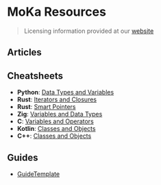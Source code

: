 # MoKa Resources
> Licensing information provided at our [website](https://mokareads.org/licenses)
## Articles  
## Cheatsheets  
- **Python**: [Data Types and Variables](Moka-Cheatsheets/python/Data_Types_and_Variables.md)
- **Rust**: [Iterators and Closures](Moka-Cheatsheets/rust/iter_closure.md)
- **Rust**: [Smart Pointers](Moka-Cheatsheets/rust/smart_pointers.md)
- **Zig**: [Variables and Data Types](Moka-Cheatsheets/zig/Variables_and_Data_Types.md)
- **C**: [Variables and Operators](Moka-Cheatsheets/c/Variables_and_Operators.md)
- **Kotlin**: [Classes and Objects](Moka-Cheatsheets/kotlin/Classes_and_Objects.md)
- **C++**: [Classes and Objects](Moka-Cheatsheets/cpp/Classes_and_Objects.md)
## Guides  
- [GuideTemplate](https://moka-reads.github.io/GuideTemplate/)
